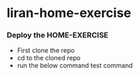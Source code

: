 # liran-home-exercise

### Deploy the HOME-EXERCISE
  * First clone the repo
  * cd to the cloned repo
  * run the below command
    test command
